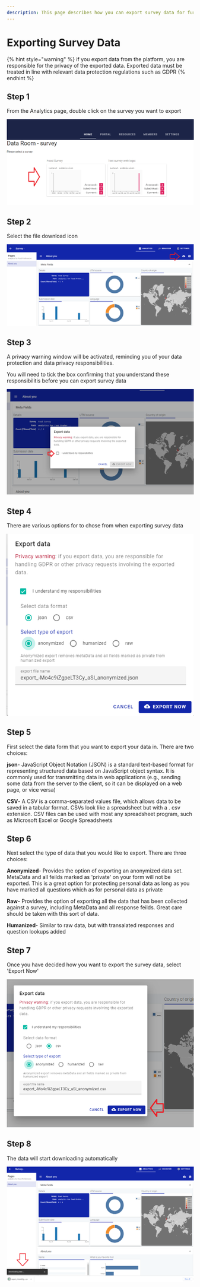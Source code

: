 ```yaml
---
description: This page describes how you can export survey data for further analysis
---
```


# Exporting Survey Data

{% hint style="warning" %}
if you export data from the platform, you are responsible for the privacy of the exported data.   Exported data must be treated in line with relevant data protection regulations such as GDPR
{% endhint %}

## Step 1

From the Analytics page, double click on the survey you want to export

![](<../../../.gitbook/assets/image (327).png>)

## Step 2

Select the file download icon

![](<../../../.gitbook/assets/image (304).png>)

## Step 3

A privacy warning window will be activated, reminding you of your data protection and data privacy responsibilities.

You will need to tick the box confirming that you understand these responsibilitis before you can export survey data

![](<../../../.gitbook/assets/image (311).png>)

## Step 4

There are various options for to chose from when exporting survey data

![](<../../../.gitbook/assets/image (331).png>)

## Step 5

First select the data form that you want to export your data in.   There are two choices:

**json**- JavaScript Object Notation (JSON) is a standard text-based format for representing structured data based on JavaScript object syntax. It is commonly used for transmitting data in web applications (e.g., sending some data from the server to the client, so it can be displayed on a web page, or vice versa)

**CSV**- A CSV is a comma-separated values file, which allows data to be saved in a tabular format. CSVs look like a spreadsheet but with a . csv extension. CSV files can be used with most any spreadsheet program, such as Microsoft Excel or Google Spreadsheets

## Step 6

Next select the type of data that you would like to export.  There are three choices:

**Anonymized**- Provides the option of exporting an anonymized data set.  MetaData and all feilds marked as 'private' on your form will not be exported.   This is a great option for protecting personal data as long as you have marked all questions which as for personal data as private

**Raw-** Provides the option of exporting all the data that has been collected against a survey, including MetaData and all response feilds.  Great care should be taken with this sort of data.

**Humanized**- Similar to raw data, but with transalated responses and question lookups added

## Step 7

Once you have decided how you want to export the survey data, select 'Export Now'

&#x20;&#x20;

![](<../../../.gitbook/assets/image (306).png>)

## Step 8

The data will start downloading automatically

![](<../../../.gitbook/assets/image (325).png>)
